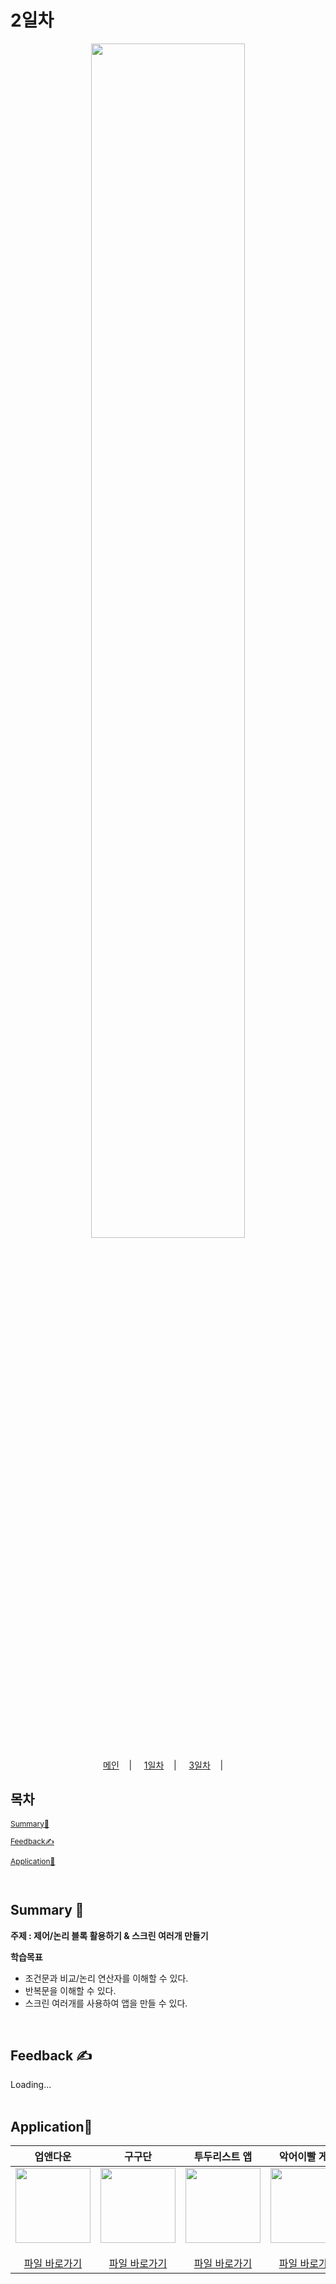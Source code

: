 # 2일차
<p align="center">
   <img src="https://user-images.githubusercontent.com/79021544/220138575-d8afd2aa-f487-4b62-a720-6bfd32ffd47b.png" width="70%">
</p>

<p align="center">
  <a href="https://github.com/CodingHakdang/2023-02-Winter-Camp-App-Inventor/blob/main/README.md">메인</a>&nbsp;&nbsp;&nbsp; | &nbsp;&nbsp;&nbsp;
  <a href="https://github.com/CodingHakdang/2023-02-Winter-Camp-App-Inventor/blob/main/lectures/day1/day1.md">1일차</a>&nbsp;&nbsp;&nbsp; | &nbsp;&nbsp;&nbsp;
  <a href="https://github.com/CodingHakdang/2023-02-Winter-Camp-App-Inventor/blob/main/lectures/day3/day3.md">3일차</a>&nbsp;&nbsp;&nbsp; | &nbsp;&nbsp;&nbsp;
</p>

## 목차

<div style="font-size:12px;">
  
   [Summary📝](#summary-)

   [Feedback✍️](#feedback-%EF%B8%8F)
   
   [Application📱](#application)
   
</div>
<br>

## Summary 📝

**주제 : 제어/논리 블록 활용하기 & 스크린 여러개 만들기**

**학습목표**

- 조건문과 비교/논리 연산자를 이해할 수 있다.
- 반복문을 이해할 수 있다.
- 스크린 여러개를 사용하여 앱을 만들 수 있다.

<br>

## Feedback ✍️

Loading...
<br>
<br>

## Application📱

|업앤다운|구구단|투두리스트 앱|악어이빨 게임|
| :--: | :--: | :--: | :--: |
| [<img src="https://user-images.githubusercontent.com/108293826/222973557-7822fc48-9ea1-4452-856a-b4d9861c7156.png" width="120">](./UpAndDown.md) <br><br> [파일 바로가기](./#) | [<img src="https://user-images.githubusercontent.com/108293826/226612172-4298051c-43c1-4b0f-b926-f9414543afd1.png" width="120">](./MultiplicationTable.md) <br><br> [파일 바로가기](./#) | [<img src="https://user-images.githubusercontent.com/108293826/222973350-293d2709-5b1a-4fa2-988b-05aae159f6a7.png" width="120">](./ToDoList.md) <br><br> [파일 바로가기](./#)| [<img src="https://user-images.githubusercontent.com/108293826/222973631-7ef6339c-5b8c-44fe-8c6e-f121ce9b9b4f.png" width="120">](./CrocodileTeeth.md) <br><br> [파일 바로가기](./#) |

